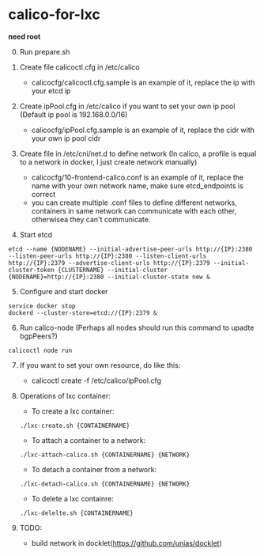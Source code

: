 # calico-for-lxc

**need root**

0. Run prepare.sh

1. Create file calicoctl.cfg in /etc/calico
	* calicocfg/calicoctl.cfg.sample is an example of it, replace the ip with your etcd ip

2. Create ipPool.cfg in /etc/calico if you want to set your own ip pool (Default ip pool is 192.168.0.0/16)
	* calicocfg/ipPool.cfg.sample is an example of it, replace the cidr with your own ip pool cidr

3. Create file in /etc/cni/net.d to define network (In calico, a profile is equal to a network in docker, I just create network manually)
	* calicocfg/10-frontend-calico.conf is an example of it, replace the name with your own network name, make sure etcd_endpoints is correct
	* you can create multiple .conf files to define different networks, containers in same network can communicate with each other, otherwisea they can't communicate.

4. Start etcd 
```
etcd --name {NODENAME} --initial-advertise-peer-urls http://{IP}:2380 --listen-peer-urls http://{IP}:2380 --listen-client-urls http://{IP}:2379 --advertise-client-urls http://{IP}:2379 --initial-cluster-token {CLUSTERNAME} --initial-cluster {NODENAME}=http://{IP}:2380 --initial-cluster-state new &
```
5. Configure and start docker
```
service docker stop
dockerd --cluster-store=etcd://{IP}:2379 &
```

6. Run calico-node (Perhaps all nodes should run this command to upadte bgpPeers?)
```
calicoctl node run
```
7. If you want to set your own resource, do like this:
	* calicoctl create -f /etc/calico/ipPool.cfg 

8. Operations of lxc container:
	* To create a lxc container:
	```	
	./lxc-create.sh {CONTAINERNAME}
	```
	* To attach a container to a network:
	```
	./lxc-attach-calico.sh {CONTAINERNAME} {NETWORK}
	```
	* To detach a container from a network:
	```
	./lxc-detach-calico.sh {CONTAINERNAME} {NETWORK}
	```
	* To delete a lxc containre:
	```
	./lxc-delelte.sh {CONTAINERNAME}
	```

9. TODO:
	* build network in docklet(https://github.com/unias/docklet)
